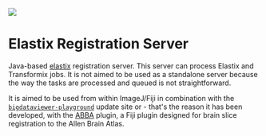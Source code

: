 [![](https://travis-ci.com/NicoKiaru/elastix_registration_server.svg?branch=master)](https://travis-ci.com/NicoKiaru/elastix_registration_server)

# Elastix Registration Server
Java-based [elastix](https://github.com/SuperElastix/elastix) registration server. This server can process Elastix and Transformix jobs.
It is not aimed to be used as a standalone server because the way the tasks are processed and queued 
is not straightforward. 

It is aimed to be used from within ImageJ/Fiji in combination with the [`bigdataviewer-playground`](https://github.com/bigdataviewer/bigdataviewer-playground) 
update site or - that's the reason it has been developed, with the [ABBA](https://c4science.ch/w/bioimaging_and_optics_platform_biop/image-processing/image-to-atlas-registration/) plugin, a Fiji
plugin designed for brain slice registration to the Allen Brain Atlas.
